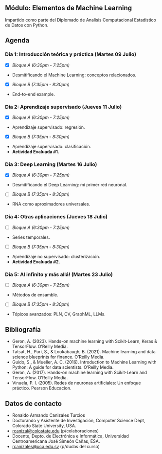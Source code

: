 ## Módulo: Elementos de Machine Learning
Impartido como parte del Diplomado de Analisis Computacional Estadistico de Datos con Python.

## Agenda
### Día 1: Introducción teórica y práctica (Martes 09 Julio)
- [x] *Bloque A (6:30pm - 7:25pm)*
- Desmitificando el Machine Learning: conceptos relacionados.
- [x] *Bloque B (7:35pm - 8:30pm)*
- End-to-end example.
### Día 2: Aprendizaje supervisado (Jueves 11 Julio)
- [x] *Bloque A (6:30pm - 7:25pm)*
- Aprendizaje supervisado: regresión.
- [x] *Bloque B (7:35pm - 8:30pm)*
- Aprendizaje supervisado: clasificación.
- **Actividad Evaluada #1.**
### Día 3: Deep Learning (Martes 16 Julio)
- [x] *Bloque A (6:30pm - 7:25pm)*
- Desmitificando el Deep Learning: mi primer red neuronal.
- [ ] *Bloque B (7:35pm - 8:30pm)*
- RNA como aproximadores universales.
### Día 4: Otras aplicaciones (Jueves 18 Julio)
- [ ] *Bloque A (6:30pm - 7:25pm)*
- Series temporales.
- [ ] *Bloque B (7:35pm - 8:30pm)*
- Aprendizaje no supervisado: clusterización.
- **Actividad Evaluada #2.**
### Día 5: Al infinito y más allá! (Martes 23 Julio)
- [ ] *Bloque A (6:30pm - 7:25pm)*
- Métodos de ensamble.
- [ ] *Bloque B (7:35pm - 8:30pm)*
- Tópicos avanzados: PLN, CV, GraphML, LLMs.

## Bibliografía
- Geron, A. (2023). Hands-on machine learning with Scikit-Learn, Keras & TensorFlow. O’Reilly Media.
- Tatsat, H., Puri, S., & Lookabaugh, B. (2021). Machine learning and data science blueprints for finance. O’Reilly Media.
- Guido, S., & Mueller, A. C. (2016). Introduction to Machine Learning with Python: A guide for data scientists. O’Reilly Media.
- Geron, A. (2017). Hands-on machine learning with Scikit-Learn and TensorFlow. O’Reilly Media.
- Vinuela, P. I. (2005). Redes de neuronas artificiales: Un enfoque práctico. Pearson Educacion.

## Datos de contacto
- Ronaldo Armando Canizales Turcios
- Doctorando y Asistente de Investigación, Computer Science Dept, Colorado State University, USA.
- rcanizal@colostate.edu (p/colaboraciones)
- Docente, Depto. de Electrónica e Informática, Universidad Centroamericana José Simeón Cañas, ESA.
- rcanizales@uca.edu.sv (p/dudas del curso)
